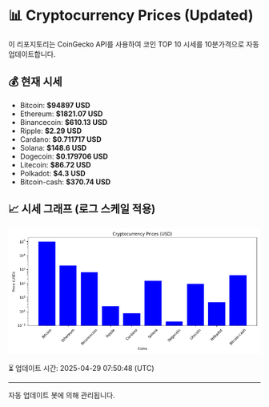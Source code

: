 
# 📊 Cryptocurrency Prices (Updated)

이 리포지토리는 CoinGecko API를 사용하여 코인 TOP 10 시세를 10분가격으로 자동 업데이트합니다.

## 💰 현재 시세
- Bitcoin: **$94897 USD**
- Ethereum: **$1821.07 USD**
- Binancecoin: **$610.13 USD**
- Ripple: **$2.29 USD**
- Cardano: **$0.711717 USD**
- Solana: **$148.6 USD**
- Dogecoin: **$0.179706 USD**
- Litecoin: **$86.72 USD**
- Polkadot: **$4.3 USD**
- Bitcoin-cash: **$370.74 USD**

## 📈 시세 그래프 (로그 스케일 적용)
![Crypto Prices](crypto_prices.png)

⏳ 업데이트 시간: 2025-04-29 07:50:48 (UTC)

---
자동 업데이트 봇에 의해 관리됩니다.

